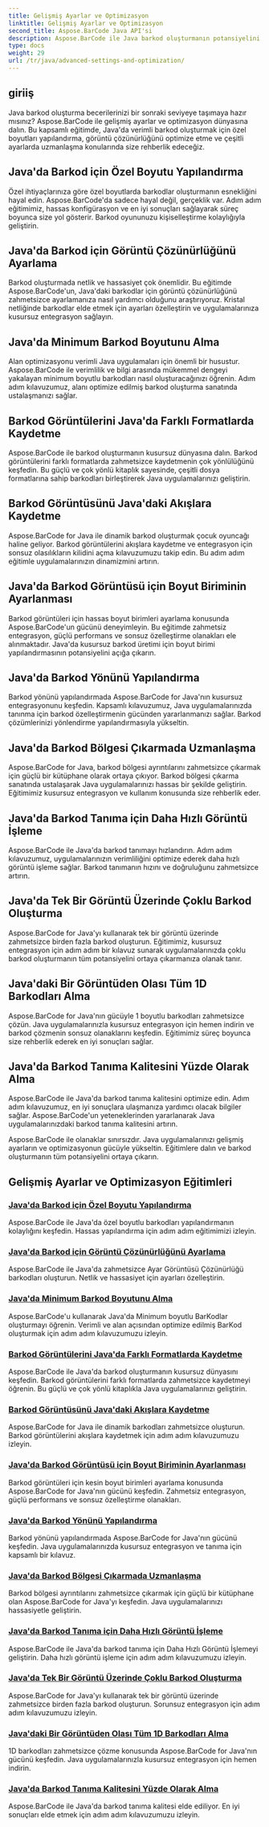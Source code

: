 ```yaml
---
title: Gelişmiş Ayarlar ve Optimizasyon
linktitle: Gelişmiş Ayarlar ve Optimizasyon
second_title: Aspose.BarCode Java API'si
description: Aspose.BarCode ile Java barkod oluşturmanın potansiyelini ortaya çıkarın. Sorunsuz entegrasyon için özel boyutları yapılandırın, görüntü çözünürlüğünü optimize edin ve ana barkod ayarlarını yapın.
type: docs
weight: 29
url: /tr/java/advanced-settings-and-optimization/
---
```


## giriiş

Java barkod oluşturma becerilerinizi bir sonraki seviyeye taşımaya hazır mısınız? Aspose.BarCode ile gelişmiş ayarlar ve optimizasyon dünyasına dalın. Bu kapsamlı eğitimde, Java'da verimli barkod oluşturmak için özel boyutları yapılandırma, görüntü çözünürlüğünü optimize etme ve çeşitli ayarlarda uzmanlaşma konularında size rehberlik edeceğiz.

## Java'da Barkod için Özel Boyutu Yapılandırma

Özel ihtiyaçlarınıza göre özel boyutlarda barkodlar oluşturmanın esnekliğini hayal edin. Aspose.BarCode'da sadece hayal değil, gerçeklik var. Adım adım eğitimimiz, hassas konfigürasyon ve en iyi sonuçları sağlayarak süreç boyunca size yol gösterir. Barkod oyununuzu kişiselleştirme kolaylığıyla geliştirin.

## Java'da Barkod için Görüntü Çözünürlüğünü Ayarlama

Barkod oluşturmada netlik ve hassasiyet çok önemlidir. Bu eğitimde Aspose.BarCode'un, Java'daki barkodlar için görüntü çözünürlüğünü zahmetsizce ayarlamanıza nasıl yardımcı olduğunu araştırıyoruz. Kristal netliğinde barkodlar elde etmek için ayarları özelleştirin ve uygulamalarınıza kusursuz entegrasyon sağlayın.

## Java'da Minimum Barkod Boyutunu Alma

Alan optimizasyonu verimli Java uygulamaları için önemli bir husustur. Aspose.BarCode ile verimlilik ve bilgi arasında mükemmel dengeyi yakalayan minimum boyutlu barkodları nasıl oluşturacağınızı öğrenin. Adım adım kılavuzumuz, alanı optimize edilmiş barkod oluşturma sanatında ustalaşmanızı sağlar.

## Barkod Görüntülerini Java'da Farklı Formatlarda Kaydetme

Aspose.BarCode ile barkod oluşturmanın kusursuz dünyasına dalın. Barkod görüntülerini farklı formatlarda zahmetsizce kaydetmenin çok yönlülüğünü keşfedin. Bu güçlü ve çok yönlü kitaplık sayesinde, çeşitli dosya formatlarına sahip barkodları birleştirerek Java uygulamalarınızı geliştirin.

## Barkod Görüntüsünü Java'daki Akışlara Kaydetme

Aspose.BarCode for Java ile dinamik barkod oluşturmak çocuk oyuncağı haline geliyor. Barkod görüntülerini akışlara kaydetme ve entegrasyon için sonsuz olasılıkların kilidini açma kılavuzumuzu takip edin. Bu adım adım eğitimle uygulamalarınızın dinamizmini artırın.

## Java'da Barkod Görüntüsü için Boyut Biriminin Ayarlanması

Barkod görüntüleri için hassas boyut birimleri ayarlama konusunda Aspose.BarCode'un gücünü deneyimleyin. Bu eğitimde zahmetsiz entegrasyon, güçlü performans ve sonsuz özelleştirme olanakları ele alınmaktadır. Java'da kusursuz barkod üretimi için boyut birimi yapılandırmasının potansiyelini açığa çıkarın.

## Java'da Barkod Yönünü Yapılandırma

Barkod yönünü yapılandırmada Aspose.BarCode for Java'nın kusursuz entegrasyonunu keşfedin. Kapsamlı kılavuzumuz, Java uygulamalarınızda tanınma için barkod özelleştirmenin gücünden yararlanmanızı sağlar. Barkod çözümlerinizi yönlendirme yapılandırmasıyla yükseltin.

## Java'da Barkod Bölgesi Çıkarmada Uzmanlaşma

Aspose.BarCode for Java, barkod bölgesi ayrıntılarını zahmetsizce çıkarmak için güçlü bir kütüphane olarak ortaya çıkıyor. Barkod bölgesi çıkarma sanatında ustalaşarak Java uygulamalarınızı hassas bir şekilde geliştirin. Eğitimimiz kusursuz entegrasyon ve kullanım konusunda size rehberlik eder.

## Java'da Barkod Tanıma için Daha Hızlı Görüntü İşleme

Aspose.BarCode ile Java'da barkod tanımayı hızlandırın. Adım adım kılavuzumuz, uygulamalarınızın verimliliğini optimize ederek daha hızlı görüntü işleme sağlar. Barkod tanımanın hızını ve doğruluğunu zahmetsizce artırın.

## Java'da Tek Bir Görüntü Üzerinde Çoklu Barkod Oluşturma

Aspose.BarCode for Java'yı kullanarak tek bir görüntü üzerinde zahmetsizce birden fazla barkod oluşturun. Eğitimimiz, kusursuz entegrasyon için adım adım bir kılavuz sunarak uygulamalarınızda çoklu barkod oluşturmanın tüm potansiyelini ortaya çıkarmanıza olanak tanır.

## Java'daki Bir Görüntüden Olası Tüm 1D Barkodları Alma

Aspose.BarCode for Java'nın gücüyle 1 boyutlu barkodları zahmetsizce çözün. Java uygulamalarınızla kusursuz entegrasyon için hemen indirin ve barkod çözmenin sonsuz olanaklarını keşfedin. Eğitimimiz süreç boyunca size rehberlik ederek en iyi sonuçları sağlar.

## Java'da Barkod Tanıma Kalitesini Yüzde Olarak Alma

Aspose.BarCode ile Java'da barkod tanıma kalitesini optimize edin. Adım adım kılavuzumuz, en iyi sonuçlara ulaşmanıza yardımcı olacak bilgiler sağlar. Aspose.BarCode'un yeteneklerinden yararlanarak Java uygulamalarınızdaki barkod tanıma kalitesini artırın.

Aspose.BarCode ile olanaklar sınırsızdır. Java uygulamalarınızı gelişmiş ayarların ve optimizasyonun gücüyle yükseltin. Eğitimlere dalın ve barkod oluşturmanın tüm potansiyelini ortaya çıkarın.
## Gelişmiş Ayarlar ve Optimizasyon Eğitimleri
### [Java'da Barkod için Özel Boyutu Yapılandırma](./configuring-custom-size-barcode/)
Aspose.BarCode ile Java'da özel boyutlu barkodları yapılandırmanın kolaylığını keşfedin. Hassas yapılandırma için adım adım eğitimimizi izleyin.
### [Java'da Barkod için Görüntü Çözünürlüğünü Ayarlama](./setting-image-resolution-barcode/)
Aspose.BarCode ile Java'da zahmetsizce Ayar Görüntüsü Çözünürlüğü barkodları oluşturun. Netlik ve hassasiyet için ayarları özelleştirin.
### [Java'da Minimum Barkod Boyutunu Alma](./getting-minimum-barcode-size/)
Aspose.BarCode'u kullanarak Java'da Minimum boyutlu BarKodlar oluşturmayı öğrenin. Verimli ve alan açısından optimize edilmiş BarKod oluşturmak için adım adım kılavuzumuzu izleyin.
### [Barkod Görüntülerini Java'da Farklı Formatlarda Kaydetme](./saving-barcode-images-different-formats/)
Aspose.BarCode ile Java'da barkod oluşturmanın kusursuz dünyasını keşfedin. Barkod görüntülerini farklı formatlarda zahmetsizce kaydetmeyi öğrenin. Bu güçlü ve çok yönlü kitaplıkla Java uygulamalarınızı geliştirin.
### [Barkod Görüntüsünü Java'daki Akışlara Kaydetme](./saving-barcode-image-streams/)
Aspose.BarCode for Java ile dinamik barkodları zahmetsizce oluşturun. Barkod görüntülerini akışlara kaydetmek için adım adım kılavuzumuzu izleyin.
### [Java'da Barkod Görüntüsü için Boyut Biriminin Ayarlanması](./setting-size-unit-barcode-image/)
Barkod görüntüleri için kesin boyut birimleri ayarlama konusunda Aspose.BarCode for Java'nın gücünü keşfedin. Zahmetsiz entegrasyon, güçlü performans ve sonsuz özelleştirme olanakları.
### [Java'da Barkod Yönünü Yapılandırma](./configuring-barcode-orientation/)
Barkod yönünü yapılandırmada Aspose.BarCode for Java'nın gücünü keşfedin. Java uygulamalarınızda kusursuz entegrasyon ve tanıma için kapsamlı bir kılavuz.
### [Java'da Barkod Bölgesi Çıkarmada Uzmanlaşma](./extracting-barcode-region-information/)
Barkod bölgesi ayrıntılarını zahmetsizce çıkarmak için güçlü bir kütüphane olan Aspose.BarCode for Java'yı keşfedin. Java uygulamalarınızı hassasiyetle geliştirin.
### [Java'da Barkod Tanıma için Daha Hızlı Görüntü İşleme](./faster-image-processing-barcode-recognition/)
Aspose.BarCode ile Java'da barkod tanıma için Daha Hızlı Görüntü İşlemeyi geliştirin. Daha hızlı görüntü işleme için adım adım kılavuzumuzu izleyin.
### [Java'da Tek Bir Görüntü Üzerinde Çoklu Barkod Oluşturma](./generating-multiple-barcodes-single-image/)
Aspose.BarCode for Java'yı kullanarak tek bir görüntü üzerinde zahmetsizce birden fazla barkod oluşturun. Sorunsuz entegrasyon için adım adım kılavuzumuzu izleyin.
### [Java'daki Bir Görüntüden Olası Tüm 1D Barkodları Alma](./getting-all-possible-1d-barcodes-image/)
1D barkodları zahmetsizce çözme konusunda Aspose.BarCode for Java'nın gücünü keşfedin. Java uygulamalarınızla kusursuz entegrasyon için hemen indirin.
### [Java'da Barkod Tanıma Kalitesini Yüzde Olarak Alma](./getting-barcode-recognition-quality-percent/)
Aspose.BarCode ile Java'da barkod tanıma kalitesi elde ediliyor. En iyi sonuçları elde etmek için adım adım kılavuzumuzu izleyin.